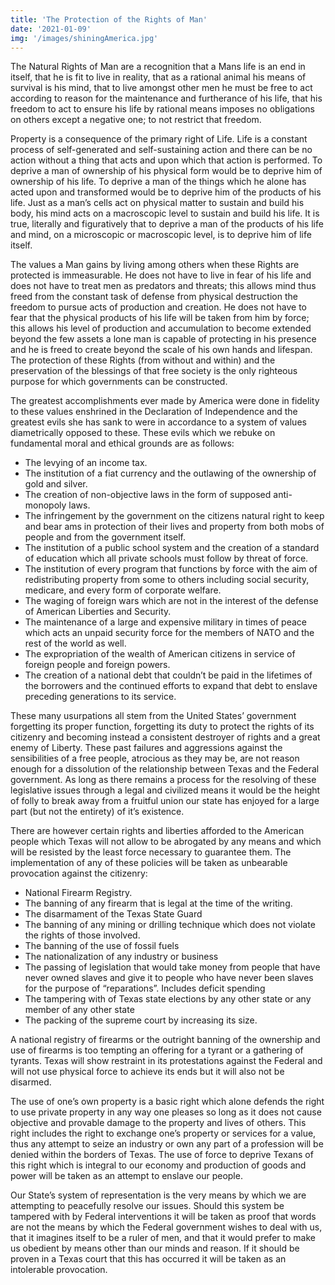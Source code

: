 ```yaml
---
title: 'The Protection of the Rights of Man'
date: '2021-01-09'
img: '/images/shiningAmerica.jpg'
---
```


The Natural Rights of Man are a recognition that a Mans life is an end in itself, that he is fit to live in reality, that as a rational animal his means of survival is his mind, that to live amongst other men he must be free to act according to reason for the maintenance and furtherance of his life, that his freedom to act to ensure his life by rational means imposes no obligations on others except a negative one; to not restrict that freedom.

Property is a consequence of the primary right of Life. Life is a constant process of self-generated and self-sustaining action and there can be no action without a thing that acts and upon which that action is performed. To deprive a man of ownership of his physical form would be to deprive him of ownership of his life. To deprive a man of the things which he alone has acted upon and transformed would be to deprive him of the products of his life. Just as a man’s cells act on physical matter to sustain and build his body, his mind acts on a macroscopic level to sustain and build his life. It is true, literally and figuratively that to deprive a man of the products of his life and mind, on a microscopic or macroscopic level, is to deprive him of life itself. 

The values a Man gains by living among others when these Rights are protected is immeasurable. He does not have to live in fear of his life and does not have to treat men as predators and threats; this allows mind thus freed from the constant task of defense from physical destruction the freedom to pursue acts of production and creation. He does not have to fear that the physical products of his life will be taken from him by force; this allows his level of production and accumulation to become extended beyond the few assets a lone man is capable of protecting in his presence and he is freed to create beyond the scale of his own hands and lifespan. The protection of these Rights (from without and within) and the preservation of the blessings of that free society is the only righteous purpose for which governments can be constructed.

The greatest accomplishments ever made by America were done in fidelity to these values enshrined in the Declaration of Independence and the greatest evils she has sank to were in accordance to a system of values diametrically opposed to these. These evils which we rebuke on fundamental moral and ethical grounds are as follows:


- The levying of an income tax.
- The institution of a fiat currency and the outlawing of the ownership of gold and silver.
- The creation of non-objective laws in the form of supposed anti-monopoly laws.
- The infringement by the government on the citizens natural right to keep and bear ams in protection of their lives and property from both mobs of people and from the government itself.
- The institution of a public school system and the creation of a standard of education which all private schools must follow by threat of force.
- The institution of every program that functions by force with the aim of redistributing property from some to others including social security, medicare, and every form of corporate welfare.
- The waging of foreign wars which are not in the interest of the defense of American Liberties and Security.
- The maintenance of a large and expensive military in times of peace which acts an unpaid security force for the members of NATO and the rest of the world as well.
- The expropriation of the wealth of American citizens in service of foreign people and foreign powers.
- The creation of a national debt that couldn’t be paid in the lifetimes of the borrowers and the continued efforts to expand that debt to enslave preceding generations to its service.


These many usurpations all stem from the United States’ government forgetting its proper function, forgetting its duty to protect the rights of its citizenry and becoming instead a consistent destroyer of rights and a great enemy of Liberty. These past failures and aggressions against the sensibilities of a free people, atrocious as they may be, are not reason enough for a dissolution of the relationship between Texas and the Federal government. As long as there remains a process for the resolving of these legislative issues through a legal and civilized means it would be the height of folly to break away from a fruitful union our state has enjoyed for a large part (but not the entirety) of it’s existence. 

There are however certain rights and liberties afforded to the American people which Texas will not allow to be abrogated by any means and which will be resisted by the least force necessary to guarantee them. The implementation of any of these policies will be taken as unbearable provocation against the citizenry:

- National Firearm Registry.
- The banning of any firearm that is legal at the time of the writing.
- The disarmament of the Texas State Guard
- The banning of any mining or drilling technique which does not violate the rights of those involved.
- The banning of the use of fossil fuels
- The nationalization of any industry or business
- The passing of legislation that would take money from people that have never owned slaves and give it to people who have never been slaves for the purpose of “reparations”. Includes deficit spending
- The tampering with of Texas state elections by any other state or any member of any other state
- The packing of the supreme court by increasing its size.
	
A national registry of firearms or the outright banning of the ownership and use of firearms is too tempting an offering for a tyrant or a gathering of tyrants. Texas will show restraint in its protestations against the Federal and will not use physical force to achieve its ends but it will also not be disarmed. 

The use of one’s own property is a basic right which alone defends the right to use private property in any way one pleases so long as it does not cause objective and provable damage to the property and lives of others. This right includes the right to exchange one’s property or services for a value, thus any attempt to seize an industry or own any part of a profession will be denied within the borders of Texas. The use of force to deprive Texans of this right which is integral to our economy and production of goods and power will be taken as an attempt to enslave our people.

Our State’s system of representation is the very means by which we are attempting to peacefully resolve our issues. Should this system be tampered with by Federal interventions it will be taken as proof that words are not the means by which the Federal government wishes to deal with us, that it imagines itself to be a ruler of men, and that it would prefer to make us obedient by means other than our minds and reason. If it should be proven in a Texas court that this has occurred it will be taken as an intolerable provocation.
